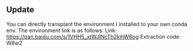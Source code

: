 ## Update

You can directly transplant the environment I installed to your own conda env. The environment link is as follows:
Link: https://pan.baidu.com/s/1VHH5_xtWJlNcTh2kihW6og Extraction code: W8w2

